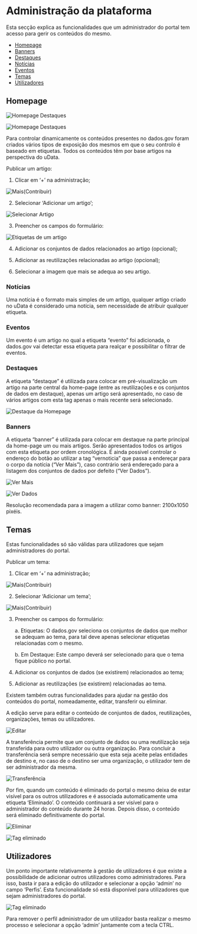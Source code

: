 # Administração da plataforma

Esta secção explica as funcionalidades que um administrador do portal tem acesso para gerir os conteúdos do mesmo.

- [Homepage](#homepage)
- [Banners](#banners)
- [Destaques](#destaques)
- [Notícias](#notícias)
- [Eventos](#eventos)
- [Temas](#temas)
- [Utilizadores](#utilizadores)

## Homepage

![Homepage Destaques](screenshots/homepage-destaques.JPG)

![Homepage Destaques](screenshots/homepage-destaques2.JPG)

Para controlar dinamicamente os conteúdos presentes no dados.gov foram criados vários tipos de exposição dos mesmos em que o seu controlo é baseado em etiquetas. Todos os conteúdos têm por base artigos na perspectiva do uData.

Publicar um artigo:

1.	Clicar em ‘+’ na administração;

![Mais(Contribuir)](screenshots/plus.JPG)

2.	Selecionar ‘Adicionar um artigo’;

![Selecionar Artigo](screenshots/selecionar-artigo.JPG)

3.	Preencher os campos do formulário:

![Etiquetas de um artigo](screenshots/artigoetiquetas.JPG)

4. Adicionar os conjuntos de dados relacionados ao artigo (opcional);

5. Adicionar as reutilizações relacionadas ao artigo (opcional);

6. Selecionar a imagem que mais se adequa ao seu artigo.

### Notícias
Uma notícia é o formato mais simples de um artigo, qualquer artigo criado no uData é considerado uma notícia, sem necessidade de atribuir qualquer etiqueta.

### Eventos
Um evento é um artigo no qual a etiqueta “evento” foi adicionada, o dados.gov vai detectar essa etiqueta para realçar e possibilitar o filtrar de eventos.

### Destaques
A etiqueta “destaque” é utilizada para colocar em pré-visualização um artigo na parte central da home-page (entre as reutilizações e os conjuntos de dados em destaque), apenas um artigo será apresentado, no caso de vários artigos com esta tag apenas o mais recente será selecionado. 

![Destaque da Homepage](screenshots/destaquehome.JPG)

### Banners
A etiqueta “banner” é utilizada para colocar em destaque na parte principal da home-page um ou mais artigos. Serão apresentados todos os artigos com esta etiqueta por ordem cronológica. É ainda possivel controlar o endereço do botão ao utilizar a tag “vernoticia” que passa a endereçar para o corpo da notícia (“Ver Mais”), caso contrário será endereçado para a listagem dos conjuntos de dados por defeito (“Ver Dados”).

![Ver Mais](screenshots/bannervermais.JPG)

![Ver Dados](screenshots/bannerverdados.JPG)

Resolução recomendada para a imagem a utilizar como banner: 2100x1050 pixéis.

## Temas

Estas funcionalidades só são válidas para utilizadores que sejam administradores do portal.

Publicar um tema:

1.	Clicar em ‘+’ na administração;

![Mais(Contribuir)](screenshots/plus.JPG)

2.	Selecionar ‘Adicionar um tema’;

![Mais(Contribuir)](screenshots/plustema.JPG)
 
3.	Preencher os campos do formulário:

    a.	Etiquetas: O dados.gov seleciona os conjuntos de dados que melhor se adequam ao tema, para tal deve apenas selecionar etiquetas relacionadas com o mesmo.

    b.	Em Destaque: Este campo deverá ser selecionado para que o tema fique público no portal.

4.	Adicionar os conjuntos de dados (se existirem) relacionados ao tema;

5.	Adicionar as reutilizações (se existirem) relacionadas ao tema.

Existem também outras funcionalidades para ajudar na gestão dos conteúdos do portal, nomeadamente, editar, transferir ou eliminar.

A edição serve para editar o conteúdo de conjuntos de dados, reutilizações, organizações, temas ou utilizadores.

![Editar](screenshots/edit.JPG)
   
A transferência permite que um conjunto de dados ou uma reutilização seja transferida para outro utilizador ou outra organização. Para concluir a transferência será sempre necessário que esta seja aceite pelas entidades de destino e, no caso de o destino ser uma organização, o utilizador tem de ser administrador da mesma.

![Transferência](screenshots/transferencia.JPG)
 
Por fim, quando um conteúdo é eliminado do portal o mesmo deixa de estar visível para os outros utilizadores e é associada automaticamente uma etiqueta ‘Eliminado’. O conteúdo continuará a ser visível para o administrador do conteúdo durante 24 horas. Depois disso, o conteúdo será eliminado definitivamente do portal.
 
![Eliminar](screenshots/eliminar.JPG)

![Tag eliminado](screenshots/eliminado.JPG)


## Utilizadores

Um ponto importante relativamente à gestão de utilizadores é que existe a possibilidade de adicionar outros utilizadores como administradores. Para isso, basta ir para a edição do utilizador e selecionar a opção ‘admin’ no campo ‘Perfis’. Esta funcionalidade só está disponível para utilizadores que sejam administradores do portal.

![Tag eliminado](screenshots/adminchoose.JPG)

Para remover o perfil administrador de um utilizador basta realizar o mesmo processo e selecionar a opção ‘admin’ juntamente com a tecla CTRL.
